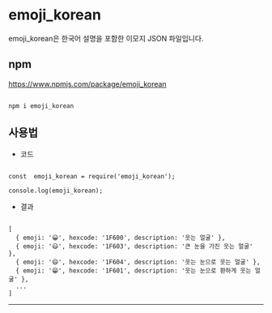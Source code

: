 # emoji_korean

emoji_korean은 한국어 설명을 포함한 이모지 JSON 파일입니다.

## npm

https://www.npmjs.com/package/emoji_korean

<pre><code>
npm i emoji_korean
</code></pre>

## 사용법

- 코드
<pre><code>
const  emoji_korean = require('emoji_korean');

console.log(emoji_korean);
</code></pre>

- 결과
<pre><code>
[
  { emoji: '😀', hexcode: '1F600', description: '웃는 얼굴' },
  { emoji: '😃', hexcode: '1F603', description: '큰 눈을 가진 웃는 얼굴' },
  { emoji: '😄', hexcode: '1F604', description: '웃는 눈으로 웃는 얼굴' },
  { emoji: '😁', hexcode: '1F601', description: '웃는 눈으로 환하게 웃는 얼굴' },
  ...
]
</code></pre>

---